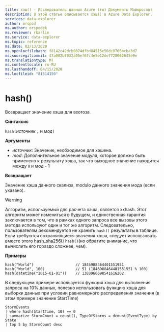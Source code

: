 ```yaml
---
title: хэш() - Исследователь данных Azure (ru) Документы Майкрософт
description: В этой статье описывается хэш() в Azure Data Explorer.
services: data-explorer
author: orspod
ms.author: orspodek
ms.reviewer: rkarlin
ms.service: data-explorer
ms.topic: reference
ms.date: 02/13/2020
ms.openlocfilehash: f8142c42dcb0874dfbd84515e56dc8765bcba3d7
ms.sourcegitcommit: 47a002b7032a05ef67c4e5e12de7720062645e9e
ms.translationtype: MT
ms.contentlocale: ru-RU
ms.lasthandoff: 04/15/2020
ms.locfileid: "81514150"
---
```

# <a name="hash"></a>hash()

Возвращает значение хэша для вхотоза.

**Синтаксис**

`hash(`*источник* `,` и *мод*`)`

**Аргументы**

* *источник*: Значение, необходимое для хэшена.
* *mod*: Дополнительное значение модуля, которое должно быть применено к результату хэша, так что выходное значение находится между `0` и *мод* - 1

**Возвращает**

Значение хэша данного скализа, modulo данного значения мода (если указано).

> [!WARNING]
> Алгоритм, используемый для расчета хэша, является xxhash.
> Этот алгоритм может измениться в будущем, и единственная гарантия заключается в том, что в рамках одного запроса все вызовы этого метода используют один и тот же алгоритм.
> Следовательно, пользователям рекомендуется не хранить `hash()` результаты в таблице. Если требуются сохраняющиеся значения хэша, следует использовать вместо этого [hash_sha256()](./sha256hashfunction.md) `hash()`(но обратите внимание, что вычислить его гораздо сложнее, чем).

**Примеры**

```kusto
hash("World")                   // 1846988464401551951
hash("World", 100)              // 51 (1846988464401551951 % 100)
hash(datetime("2015-01-01"))    // 1380966698541616202
```

В следующем примере используется функция хэша для выполнения запроса на 10% данных, полезно использовать функцию хэша для выборки данных при условии равномерного распределения значения (в этом примере значение StartTime)

```kusto
StormEvents 
| where hash(StartTime, 10) == 0
| summarize StormCount = count(), TypeOfStorms = dcount(EventType) by State 
| top 5 by StormCount desc
```